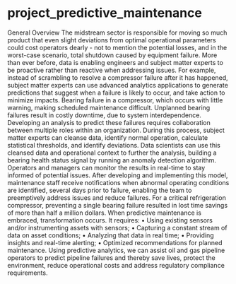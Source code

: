# project_predictive_maintenance

General Overview
The midstream sector is responsible for moving so much product that even slight deviations from optimal operational parameters could cost operators dearly - not to mention the potential losses, and in the worst-case scenario, total shutdown caused by equipment failure.
More than ever before, data is enabling engineers and subject matter experts to be proactive rather than reactive when addressing issues. For example, instead of scrambling to resolve a compressor failure after it has happened, subject matter experts can use advanced analytics applications to generate predictions that suggest when a failure is likely to occur, and take action to minimize impacts.
Bearing failure in a compressor, which occurs with little warning, making scheduled maintenance difficult. Unplanned bearing failures result in costly downtime, due to system interdependence.
Developing an analysis to predict these failures requires collaboration between multiple roles within an organization. During this process, subject matter experts can cleanse data, identify normal operation, calculate statistical thresholds, and identify deviations. Data scientists can use this cleansed data and operational context to further the analysis, building a bearing health status signal by running an anomaly detection algorithm. Operators and managers can monitor the results in real-time to stay informed of potential issues.
After developing and implementing this model, maintenance staff receive notifications when abnormal operating conditions are identified, several days prior to failure, enabling the team to preemptively address issues and reduce failures. For a critical refrigeration compressor, preventing a single bearing failure resulted in lost time savings of more than half a million dollars.
When predictive maintenance is embraced, transformation occurs. It requires:
• Using existing sensors and/or instrumenting assets with sensors;
• Capturing a constant stream of data on asset conditions;
• Analyzing that data in real time;
• Providing insights and real-time alerting;
• Optimized recommendations for planned maintenance.
Using predictive analytics, we can assist oil and gas pipeline operators to predict pipeline failures and thereby save lives, protect the environment, reduce operational costs and address regulatory compliance requirements.

